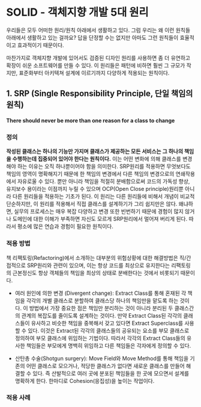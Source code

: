 # SOLID - 객체지향 개발 5대 원리

우리들은 모두 어떠한 원리/원칙 아래에서 생활하고 있다. 그럼 우리는 왜 이런 원칙들 아래에서 생활하고 있는 걸까요? 답을 단정할 수는 없지만 아마도 그런 원칙들이 효율적이고 효과적이기 때문이다.

마찬가지로 객체지향 개발에 있어서도 검증된 디자인 원리를 사용하면 좀 더 유연하고 확장이 쉬운 소프트웨어를 만들 수 있다. 이 원리들은 패턴에 비하면 훨씬 그 규모가 작지만, 표준화부터 아키텍쳐 설계에 이르기까지 다양하게 적용되는 원칙이다. 

## 1. SRP (Single Responsibility Principle, 단일 책임의 원칙)

#### There should never be more than one reason for a class to change

### 정의

**작성된 클래스는 하나의 기능만 가지며 클래스가 제공하는 모든 서비스는 그 하나의 책임을 수행하는데 집중되어 있어야 한다는 원칙이다.** 이는 어떤 변화에 의해 클래스를 변경해야 하는 이유는 오직 하나뿐이어야 함을 의미한다. SRP원리를 적용하면 무엇보다도 책임의 영역이 명확해지기 때문에 한 책임의 변경에서 다른 책임의 변경으로의 연쇄작용에서 자유로울 수 있다. 뿐만 아니라 책임을 적절히 분배함으로써 코드의 가독성 향상, 유지보수 용이라는 이점까지 누릴 수 있으며 OCP(Open Close principle)원리뿐 아니라 다른 원리들을 적용하는 기초가 된다. 이 원리는 다른 원리들에 비해서 개념이 비교적 단순하지만, 이 원리를 적용해서 직접 클래스를 설계하기가 그리 쉽지만은 않다. 왜냐하면, 실무의 프로세스는 매우 복잡 다양하고 변경 또한 빈번하기 때문에 경험이 많지 않거나 도메인에 대한 이해가 부족하면 자신도 모르게 SRP원리에서 멀어져 버리게 된다. 따라서 평소에 많은 연습과 경험이 필요한 원칙이다.

### 적용 방법

책 리팩토링(Refactoring)에서 소개하는 대부분의 위험상황에 대한 해결방법은 직/간접적으로 SRP원리와 관련이 있으며, 이는 항상 코드를 최상으로 유지한다는 리팩토링의 근본정신도 항상 객체들의 책임을 최상의 상태로 분배한다는 것에서 비롯되기 때문이다.

* 여러 원인에 의한 변경 (Divergent change): Extract Class를 통해 혼재된 각 책임을 각각의 개별 클래스로 분할하여 클래스당 하나의 책임만을 맡도록 하는 것이다. 이 방법에서 가장 중요한 점은 책임만 분리하는 것이 아니라 분리된 두 클래스간의 관계의 복잡도를 줄이도록 설계하는 것이다. 만약 Extract Class된 각각의 클래스들이 유사하고 비슷한 책임을 중복해서 갖고 있다면 Extract Superclass를 사용할 수 있다. 이것은 Extract된 각각의 클래스들의 공유되는 요소를 부모 클래스로 정의하여 부모 클래스에 위임하는 기법이다. 따라서 각각의 Extract Class들의 유사한 책임들은 부모에게 명백히 위임하고 다른 책임들은 각자에게 정의할 수 있다.

* 산탄총 수술(Shotgun surgery): Move Field와 Move Method를 통해 책임을 기존의 어떤 클래스로 모으거나, 적당한 클래스가 없다면 새로운 클래스를 만들어 해결할 수 있다. 즉 산발적으로 여러 곳에 분포된 책임들을 한 곳에 모으면서 설계를 명확하게 한다. 한마디로 Cohesion(응집성)을 높이는 작업이다.

### 적용 사례

